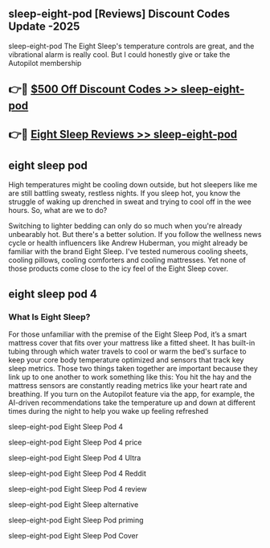 ## sleep-eight-pod [Reviews​] Discount Codes Update -2025

sleep-eight-pod The Eight Sleep's temperature controls are great, and the vibrational alarm is really cool. But I could honestly give or take the Autopilot membership

## 👉🔴 [$500 Off Discount Codes >> sleep-eight-pod](http://download.freeplayer.one?title=sleep-eight-pod&ref=18-ES)

## 👉🔴 [Eight Sleep Reviews >> sleep-eight-pod](http://download.freeplayer.one?title=sleep-eight-pod&ref=18-ES)

## eight sleep pod

High temperatures might be cooling down outside, but hot sleepers like me are still battling sweaty, restless nights. If you sleep hot, you know the struggle of waking up drenched in sweat and trying to cool off in the wee hours. So, what are we to do?

Switching to lighter bedding can only do so much when you're already unbearably hot. But there's a better solution. If you follow the wellness news cycle or health influencers like Andrew Huberman, you might already be familiar with the brand Eight Sleep. I've tested numerous cooling sheets, cooling pillows, cooling comforters and cooling mattresses. Yet none of those products come close to the icy feel of the Eight Sleep cover.

## eight sleep pod 4

### What Is Eight Sleep?

For those unfamiliar with the premise of the Eight Sleep Pod, it’s a smart mattress cover that fits over your mattress like a fitted sheet. It has built-in tubing through which water travels to cool or warm the bed's surface to keep your core body temperature optimized and sensors that track key sleep metrics. Those two things taken together are important because they link up to one another to work something like this: You hit the hay and the mattress sensors are constantly reading metrics like your heart rate and breathing. If you turn on the Autopilot feature via the app, for example, the AI-driven recommendations take the temperature up and down at different times during the night to help you wake up feeling refreshed

sleep-eight-pod Eight Sleep Pod 4

sleep-eight-pod Eight Sleep Pod 4 price

sleep-eight-pod Eight Sleep Pod 4 Ultra

sleep-eight-pod Eight Sleep Pod 4 Reddit

sleep-eight-pod Eight Sleep Pod 4 review

sleep-eight-pod Eight Sleep alternative

sleep-eight-pod Eight Sleep Pod priming

sleep-eight-pod Eight Sleep Pod Cover